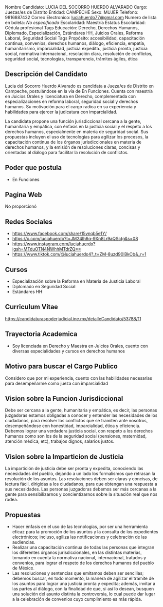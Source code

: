 Nombre Candidato: LUCIA DEL SOCORRO HUERDO ALVARADO
Cargo: Juezas/es de Distrito
Entidad: CAMPECHE
Sexo: MUJER
Telefono: 9816887432
Correo Electronico: luciahuerdo77@gmal.com
Numero de lista en boleta: *No especificado*
Escolaridad: Maestría
Estatus Escolaridad: Cédula profesional
Tags Educación: Derecho, Derechos Humanos, Diplomado, Especialización, Estándares HH, Juicios Orales, Reforma Laboral, Seguridad Social
Tags Propósito: accesibilidad, capacitación continua, convenios, derechos humanos, diálogo, eficiencia, empatía, humanitarismo, imparcialidad, justicia expedita., justicia pronta, justicia social, normativa internacional, resolución clara, resolución de conflictos, seguridad social, tecnologías, transparencia, trámites ágiles, ética


## Descripción del Candidato 

Lucia del Socorro Huerdo Alvarado es candidata a Jueza/es de Distrito en Campeche, postulándose en la vía de En Funciones. Cuenta con maestría en Juicios Orales y licenciatura en Derecho, complementada con especializaciones en reforma laboral, seguridad social y derechos humanos. Su motivación para el cargo radica en su experiencia y habilidades para ejercer la judicatura con imparcialidad.

La candidata propone una función jurisdiccional cercana a la gente, humanitaria y empática, con énfasis en la justicia social y el respeto a los derechos humanos, especialmente en materia de seguridad social. Sus propuestas incluyen el uso de tecnologías para agilizar los procesos, la capacitación continua de los órganos jurisdiccionales en materia de derechos humanos, y la emisión de resoluciones claras, concisas y orientadas al diálogo para facilitar la resolución de conflictos.


## Poder que postula

- En Funciones


## Pagina Web

No proporcionó


## Redes Sociales

- https://www.facebook.com/share/15vnqb5e1Y/
- https://x.com/luciahuerdo?t=JM24lh9q-9Xn8Lr9aQSctg&s=08
- https://www.instagram.com/luciahuerdo?igsh=MTduOTN4NWhhMTdrZQ==
- https://www.tiktok.com/@luciahuerdo4?_t=ZM-8uzd90lBkOb&_r=1


## Cursos

- Especialización sobre la Reforma en Materia de Justicia Laboral
- Diplomado en Seguridad Social
- Estándares    HH


## Curriculum Vitae

https://candidaturaspoderjudicial.ine.mx/detalleCandidato/53788/11


## Trayectoria Academica

- Soy licenciada en Derecho y Maestra en Juicios Orales, cuento con diversas especialidades y cursos en derechos humanos


## Motivo para buscar el Cargo Publico

Considero que por mi experiencia, cuento con las habilidades necesarias para desempeñarme como jueza con imparcialidad


## Vision sobre la Funcion Jurisdiccional

Debe ser cercana a la gente, humanitaria y empática, es decir, las personas juzgadoras estamos obligadas a conocer y entender las necesidades de los ciudadanos, para resolver los conflictos que se tramiten ante nosotros, desempeñándose con honestidad, imparcialidad, ética y eficiencia. Debemos lograr una verdadera justicia social, con respeto a los derechos humanos como son los de la seguridad social (pensiones, maternidad, atención médica, etc), trabajos dignos, salarios justos.


## Vision sobre la Imparticion de Justicia

La impartición de justicia debe ser pronta y expedita, conociendo las necesidades del pueblo, dejando a un lado los formalismos que retrasan la resolución de los asuntos. Las resoluciones deben ser claras y concisas, de lectura fácil, dirigidas a los ciudadanos, para que obtengan una respuesta a sus necesidades. Las personas juzgadoras debemos ser más cercanas a la gente para sensibilizarnos y concientizarnos sobre la situación real que nos rodea.


## Propuestas

- Hacer énfasis en el uso de las tecnologías, por ser una herramienta eficaz para la promoción de los asuntos y la consulta de los expedientes electrónicos; incluso, agiliza las notificaciones y celebración de las audiencias.
- Realizar una capacitación continua de todas las personas que integran los diferentes órganos jurisdiccionales, en las distintas materias, tomando en cuenta la normativa nacional, internacional, tratados y convenios, para lograr el respeto de los derechos humanos del pueblo de México.
- Las resoluciones y sentencias que emitamos deben ser sencillas; debemos buscar, en todo momento, la manera de agilizar el trámite de los asuntos para lograr una justicia pronta y expedita; además, invitar a las partes al diálogo, con la finalidad de que, si así lo desean, busquen una solución del asunto distinta la controversia, lo cual puede dar lugar a la celebración de convenios cuyo cumplimiento es más rápida.

